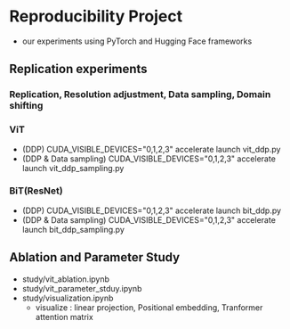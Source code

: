 # Reproducibility Project
- our experiments using PyTorch and Hugging Face frameworks

## Replication experiments   
### Replication, Resolution adjustment, Data sampling, Domain shifting

### ViT
- (DDP) CUDA_VISIBLE_DEVICES="0,1,2,3" accelerate launch vit_ddp.py
- (DDP & Data sampling) CUDA_VISIBLE_DEVICES="0,1,2,3" accelerate launch vit_ddp_sampling.py

### BiT(ResNet)
- (DDP) CUDA_VISIBLE_DEVICES="0,1,2,3" accelerate launch bit_ddp.py
- (DDP & Data sampling) CUDA_VISIBLE_DEVICES="0,1,2,3" accelerate launch bit_ddp_sampling.py

## Ablation and Parameter Study
- study/vit_ablation.ipynb 
- study/vit_parameter_stduy.ipynb
- study/visualization.ipynb
  - visualize : linear projection, Positional embedding, Tranformer attention matrix
